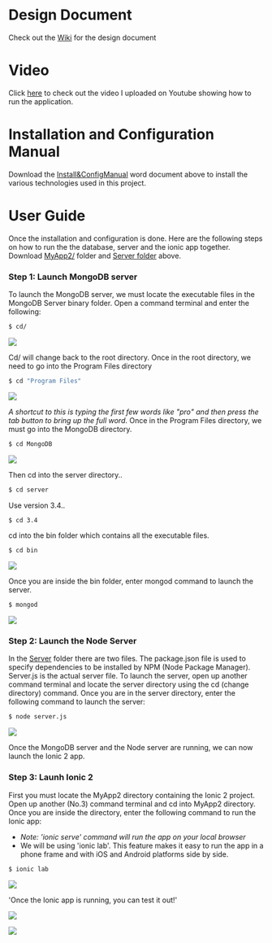 # Design Document
Check out the [Wiki](https://github.com/ianburkeixiv/ThirdYearProject/wiki) for the design document

# Video
Click [here](https://youtu.be/jd0N7RG_bnA) to check out the video I uploaded on Youtube showing how to run the application.


# Installation and Configuration Manual
Download the [Install&ConfigManual](https://github.com/ianburkeixiv/ThirdYearProject/raw/master/Install%26ConfigManual.docx) word document above to install the various technologies used in this project.

# User Guide
Once the installation and configuration is done. Here are the following steps on how to run the the database, server and the ionic app together. Download [MyApp2/](https://github.com/ianburkeixiv/ThirdYearProject/tree/master/myApp2) folder and [Server folder](https://github.com/ianburkeixiv/ThirdYearProject/tree/master/server) above.

### Step 1: Launch MongoDB server
To launch the MongoDB server, we must locate the executable files in the MongoDB Server binary folder. Open a command terminal and enter the following:

```sh
$ cd/
```

![](https://cloud.githubusercontent.com/assets/22341150/25337063/212c8628-28f2-11e7-962a-9c059f93e79c.PNG) 


Cd/ will change back to the root directory.
Once in the root directory, we need to go into the Program Files directory

```sh
$ cd "Program Files" 
```

![](https://cloud.githubusercontent.com/assets/22341150/25337079/332561f6-28f2-11e7-87e6-18631152e20e.PNG)

*A shortcut to this is typing the first few words like "pro" and then press the tab button to bring up the full word*. Once in the Program Files directory, we must go into the MongoDB directory.

```sh
$ cd MongoDB 
```

![](https://cloud.githubusercontent.com/assets/22341150/25337082/3b1766b6-28f2-11e7-9ad9-79dc5891b573.PNG)

Then cd into the server directory..

```sh
$ cd server 
```

Use version 3.4..

```sh
$ cd 3.4 
```

cd into the bin folder which contains all the executable files.

```sh
$ cd bin
```

![](https://cloud.githubusercontent.com/assets/22341150/25337087/40f7ad0c-28f2-11e7-9a68-6b90a57805c6.PNG)

Once you are inside the bin folder, enter mongod command to launch the server.

```sh
$ mongod
```

![](https://cloud.githubusercontent.com/assets/22341150/25337073/2a85d936-28f2-11e7-928a-14e1e75f4b88.PNG)

### Step 2: Launch the Node Server
In the [Server](https://github.com/ianburkeixiv/ThirdYearProject/tree/master/server) folder there are two files. The package.json file is used to specify dependencies to be installed by NPM (Node Package Manager). Server.js is the actual server file. To launch the server, open up another command terminal and locate the server directory using the cd (change directory) command. Once you are in the server directory, enter the following command to launch the server:

```sh
$ node server.js
```

![](https://cloud.githubusercontent.com/assets/22341150/25339672/597db4ee-28fb-11e7-936a-90813a85b947.PNG)

Once the MongoDB server and the Node server are running, we can now launch the Ionic 2 app.

### Step 3: Launh Ionic 2
First you must locate the MyApp2 directory containing the Ionic 2 project. Open up another (No.3) command terminal and cd into MyApp2 directory. Once you are inside the directory, enter the following command to run the Ionic app:

- *Note: 'ionic serve' command will run the app on your local browser*
- We will be using 'ionic lab'. This feature makes it easy to run the app in a phone frame and with iOS and Android platforms side by side.

```sh
$ ionic lab
```

![](https://cloud.githubusercontent.com/assets/22341150/25341218/0d8f87a6-2900-11e7-9cc2-2de0ce364e6a.PNG)


'Once the Ionic app is running, you can test it out!'

![](https://cloud.githubusercontent.com/assets/22341150/25342669/9d58dd02-2904-11e7-9af2-092630a6def2.PNG)

![](https://cloud.githubusercontent.com/assets/22341150/25342685/a46b6b46-2904-11e7-9325-7f7d3b0559ec.PNG)



